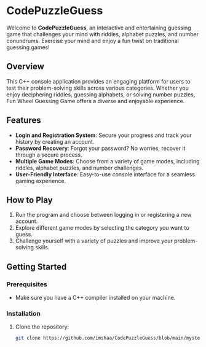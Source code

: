 # CodePuzzleGuess

Welcome to **CodePuzzleGuess**, an interactive and entertaining guessing game that challenges your mind with riddles, alphabet puzzles, and number conundrums. Exercise your mind and enjoy a fun twist on traditional guessing games!

## Overview

This C++ console application provides an engaging platform for users to test their problem-solving skills across various categories. Whether you enjoy deciphering riddles, guessing alphabets, or solving number puzzles, Fun Wheel Guessing Game offers a diverse and enjoyable experience.

## Features

- **Login and Registration System**: Secure your progress and track your history by creating an account.
- **Password Recovery**: Forgot your password? No worries, recover it through a secure process.
- **Multiple Game Modes**: Choose from a variety of game modes, including riddles, alphabet puzzles, and number challenges.
- **User-Friendly Interface**: Easy-to-use console interface for a seamless gaming experience.

## How to Play

1. Run the program and choose between logging in or registering a new account.
2. Explore different game modes by selecting the category you want to guess.
3. Challenge yourself with a variety of puzzles and improve your problem-solving skills.

## Getting Started

### Prerequisites

- Make sure you have a C++ compiler installed on your machine.

### Installation

1. Clone the repository:

   ```bash
   git clone https://github.com/imshaa/CodePuzzleGuess/blob/main/mysteryy.cpp
